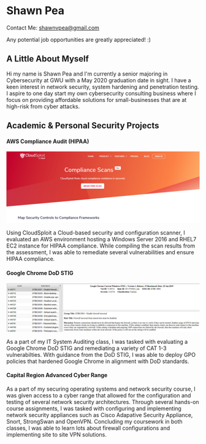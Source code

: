 # Shawn Pea

Contact Me: shawnvpea@gmail.com

Any potential job opportunities are greatly appreciated! :)

## A Little About Myself

Hi my name is Shawn Pea and I'm currently a senior majoring in Cybersecurity at GWU with a May 2020 graduation date in sight. I have a keen interest in network security, system hardening and penetration testing. I aspire to one day start my own cybersecurity consulting business where I focus on providing affordable solutions for small-businesses that are at high-risk from cyber attacks. 

## Academic & Personal Security Projects

#### AWS Compliance Audit (HIPAA)

![image-20200103024823840](/image-20200103024823840.png)

Using CloudSploit a Cloud-based security and configuration scanner, I evaluated an AWS environment hosting a Windows Server 2016 and RHEL7 EC2 instance for HIPAA compliance. While compiling the scan results from the assessment, I was able to remediate several vulnerabilities and ensure HIPAA compliance. 

#### Google Chrome DoD STIG

![image-20200103025921943](/image-20200103025921943.png)

As a part of my IT System Auditing class, I was tasked with evaluating a Google Chrome DoD STIG and remediating a variety of CAT 1-3 vulnerabilties. With guidance from the DoD STIG, I was able to deploy GPO policies that hardened Google Chrome in alignment with DoD standards. 

#### Capital Region Advanced Cyber Range

As a part of my securing operating systems and network security course, I was given access to a cyber range that allowed for the configuration and testing of several network security architectures. Through several hands-on course assignments, I was tasked with configuring and implementing network security appliances such as Cisco Adapative Security Appliance, Snort, StrongSwan and OpenVPN. Concluding my coursework in both classes, I was able to learn lots about firewall configurations and implementing site to site VPN solutions.  

